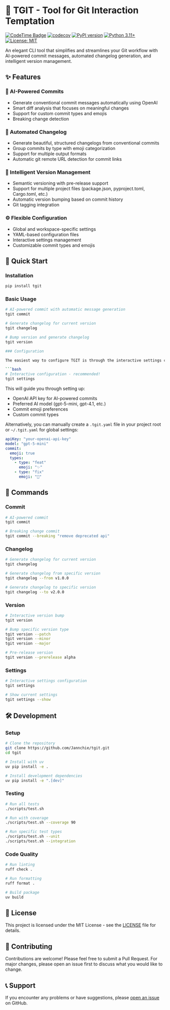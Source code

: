 # 🚀 TGIT - Tool for Git Interaction Temptation

[![CodeTime Badge](https://shields.jannchie.com/endpoint?style=social&color=222&url=https%3A%2F%2Fapi.codetime.dev%2Fv3%2Fusers%2Fshield%3Fuid%3D2%26project%3Dtgit)](https://codetime.dev)
[![codecov](https://codecov.io/gh/Jannchie/tgit/graph/badge.svg?token=YQE0LPE7JX)](https://codecov.io/gh/Jannchie/tgit)
[![PyPI version](https://badge.fury.io/py/tgit.svg)](https://badge.fury.io/py/tgit)
[![Python 3.11+](https://img.shields.io/badge/python-3.11+-blue.svg)](https://www.python.org/downloads/)
[![License: MIT](https://img.shields.io/badge/License-MIT-yellow.svg)](https://opensource.org/licenses/MIT)

An elegant CLI tool that simplifies and streamlines your Git workflow with AI-powered commit messages, automated changelog generation, and intelligent version management.

## ✨ Features

### 🤖 AI-Powered Commits

- Generate conventional commit messages automatically using OpenAI
- Smart diff analysis that focuses on meaningful changes
- Support for custom commit types and emojis
- Breaking change detection

### 📝 Automated Changelog

- Generate beautiful, structured changelogs from conventional commits
- Group commits by type with emoji categorization
- Support for multiple output formats
- Automatic git remote URL detection for commit links

### 🔢 Intelligent Version Management

- Semantic versioning with pre-release support
- Support for multiple project files (package.json, pyproject.toml, Cargo.toml, etc.)
- Automatic version bumping based on commit history
- Git tagging integration

### ⚙️ Flexible Configuration

- Global and workspace-specific settings
- YAML-based configuration files
- Interactive settings management
- Customizable commit types and emojis

## 🚀 Quick Start

### Installation

```bash
pip install tgit
```

### Basic Usage

```bash
# AI-powered commit with automatic message generation
tgit commit

# Generate changelog for current version
tgit changelog

# Bump version and generate changelog
tgit version

### Configuration

The easiest way to configure TGIT is through the interactive settings command:

```bash
# Interactive configuration - recommended!
tgit settings
```

This will guide you through setting up:

- OpenAI API key for AI-powered commits
- Preferred AI model (gpt-5-mini, gpt-4.1, etc.)
- Commit emoji preferences
- Custom commit types

Alternatively, you can manually create a `.tgit.yaml` file in your project root or `~/.tgit.yaml` for global settings:

```yaml
apiKey: "your-openai-api-key"
model: "gpt-5-mini"
commit:
  emoji: true
  types:
    - type: "feat"
      emoji: "✨"
    - type: "fix"
      emoji: "🐛"
```

## 📖 Commands

### Commit

```bash
# AI-powered commit
tgit commit 

# Breaking change commit
tgit commit --breaking "remove deprecated api"
```

### Changelog

```bash
# Generate changelog for current version
tgit changelog

# Generate changelog from specific version
tgit changelog --from v1.0.0

# Generate changelog to specific version
tgit changelog --to v2.0.0
```

### Version

```bash
# Interactive version bump
tgit version

# Bump specific version type
tgit version --patch
tgit version --minor
tgit version --major

# Pre-release version
tgit version --prerelease alpha
```

### Settings

```bash
# Interactive settings configuration
tgit settings

# Show current settings
tgit settings --show
```

## 🛠️ Development

### Setup

```bash
# Clone the repository
git clone https://github.com/Jannchie/tgit.git
cd tgit

# Install with uv
uv pip install -e .

# Install development dependencies
uv pip install -e ".[dev]"
```

### Testing

```bash
# Run all tests
./scripts/test.sh

# Run with coverage
./scripts/test.sh --coverage 90

# Run specific test types
./scripts/test.sh --unit
./scripts/test.sh --integration
```

### Code Quality

```bash
# Run linting
ruff check .

# Run formatting
ruff format .

# Build package
uv build
```

## 📄 License

This project is licensed under the MIT License - see the [LICENSE](LICENSE) file for details.

## 🤝 Contributing

Contributions are welcome! Please feel free to submit a Pull Request. For major changes, please open an issue first to discuss what you would like to change.

## 📞 Support

If you encounter any problems or have suggestions, please [open an issue](https://github.com/Jannchie/tgit/issues) on GitHub.
